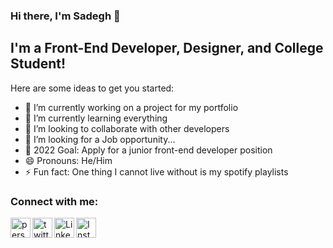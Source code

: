 ### Hi there, I'm Sadegh 👋

## I'm a Front-End Developer, Designer, and College Student!
Here are some ideas to get you started:

- 🔭 I’m currently working on a project for my portfolio
- 🌱 I’m currently learning everything
- 👯 I’m looking to collaborate with other developers
- 🤔 I’m looking for a Job opportunity...
- 🥅 2022 Goal: Apply for a junior front-end developer position 
- 😄 Pronouns: He/Him
- ⚡ Fun fact: One thing I cannot live without is my spotify playlists

### Connect with me:

[<img align="left" alt="personal portfolio" width="32px" src="https://cdn-icons.flaticon.com/png/512/3308/premium/3308395.png?token=exp=1638364723~hmac=efd0d29ca86bd9ae6f275a9437d7d0e4" />][website]
[<img align="left" alt="twitter address" width="32px" src="https://cdn1.iconfinder.com/data/icons/social-58/128/social_network_web_media_-32-256.png" />][twitter]
[<img align="left" alt="LinkedIn address" width="32px" src="https://cdn.jsdelivr.net/npm/simple-icons@v3/icons/linkedin.svg" />][linkedin]
[<img align="left" alt="Instagram address" width="32px" src="https://cdn2.iconfinder.com/data/icons/social-icons-33/128/Instagram-256.png" />][instagram]



[website]: https://sadegh.com
[twitter]: https://twitter.com/Sadeeeegh
[instagram]: https://instagram.com/sadeghrastgooo
[linkedin]: https://linkedin.com/in/sadegh-rastgoo
